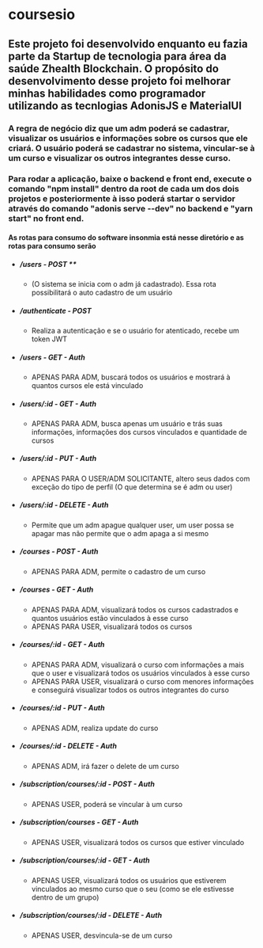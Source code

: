 # coursesio
## Este projeto foi desenvolvido enquanto eu fazia parte da Startup de tecnologia para área da saúde **Zhealth Blockchain**. O propósito do desenvolvimento desse projeto foi melhorar minhas habilidades como programador utilizando as tecnlogias AdonisJS e MaterialUI
### A regra de negócio diz que um adm poderá se cadastrar, visualizar os usuários e informações sobre os cursos que ele criará. O usuário poderá se cadastrar no sistema, vincular-se à um curso e visualizar os outros integrantes desse curso.
### Para rodar a aplicação, baixe o backend e front end, execute o comando "npm install" dentro da root de cada um dos dois projetos e posteriormente à isso poderá startar o servidor através do comando "adonis serve --dev" no backend e "yarn start" no front end.
#### As rotas para consumo do software insonmia está nesse diretório e as rotas para consumo serão
  * ##### /users - POST **
    - (O sistema se inicia com o adm já cadastrado). Essa rota possibilitará o auto cadastro de um usuário
  * ##### /authenticate - POST
    - Realiza a autenticação e se o usuário for atenticado, recebe um token JWT
  * ##### /users - GET - Auth
    - APENAS PARA ADM, buscará todos os usuários e mostrará à quantos cursos ele está vinculado
  * ##### /users/:id - GET - Auth
    - APENAS PARA ADM, busca apenas um usuário e trás suas informações, informações dos cursos vinculados e quantidade de cursos
  * ##### /users/:id - PUT - Auth
    - APENAS PARA O USER/ADM SOLICITANTE, altero seus dados com exceção do tipo de perfil (O que determina se é adm ou user)
  * ##### /users/:id - DELETE - Auth
    - Permite que um adm apague qualquer user, um user possa se apagar mas não permite que o adm apaga a si mesmo
  * ##### /courses - POST - Auth
    - APENAS PARA ADM, permite o cadastro de um curso
  * ##### /courses - GET - Auth
    - APENAS PARA ADM, visualizará todos os cursos cadastrados e quantos usuários estão vinculados à esse curso 
    - APENAS PARA USER, visualizará todos os cursos
  * ##### /courses/:id - GET - Auth
    - APENAS PARA ADM, visualizará o curso com informações a mais que o user e visualizará todos os usuários vinculados à esse curso
    - APENAS PARA USER, visualizará o curso com menores informações e conseguirá visualizar todos os outros integrantes do curso
  * ##### /courses/:id - PUT - Auth
    - APENAS ADM, realiza update do curso
  * ##### /courses/:id - DELETE - Auth
    - APENAS ADM, irá fazer o delete de um curso
  * ##### /subscription/courses/:id - POST - Auth
    - APENAS USER, poderá se vincular à um curso
  * ##### /subscription/courses - GET - Auth 
    - APENAS USER, visualizará todos os cursos que estiver vinculado
  * ##### /subscription/courses/:id - GET - Auth
    - APENAS USER, visualizará todos os usuários que estiverem vinculados ao mesmo curso que o seu (como se ele estivesse dentro de um grupo)
  * ##### /subscription/courses/:id - DELETE - Auth 
    - APENAS USER, desvincula-se de um curso 
